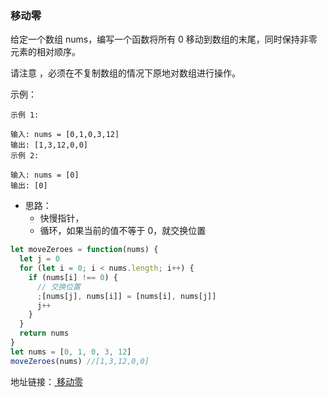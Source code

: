 ### 移动零

给定一个数组 nums，编写一个函数将所有 0 移动到数组的末尾，同时保持非零元素的相对顺序。

请注意 ，必须在不复制数组的情况下原地对数组进行操作。

示例：

```
示例 1:

输入: nums = [0,1,0,3,12]
输出: [1,3,12,0,0]
示例 2:

输入: nums = [0]
输出: [0]
```

- 思路：
  - 快慢指针，
  - 循环，如果当前的值不等于 0，就交换位置

```js
let moveZeroes = function(nums) {
  let j = 0
  for (let i = 0; i < nums.length; i++) {
    if (nums[i] !== 0) {
      // 交换位置
      ;[nums[j], nums[i]] = [nums[i], nums[j]]
      j++
    }
  }
  return nums
}
let nums = [0, 1, 0, 3, 12]
moveZeroes(nums) //[1,3,12,0,0]
```

地址链接：<a href='https://leetcode-cn.com/problems/move-zeroes/' target='_blak'> 移动零</a>
